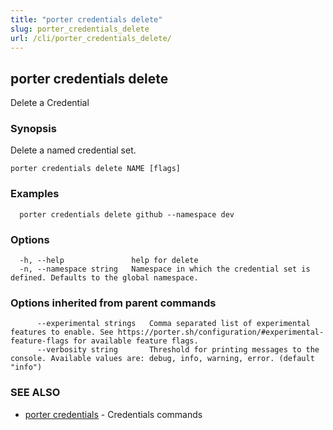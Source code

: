 ```yaml
---
title: "porter credentials delete"
slug: porter_credentials_delete
url: /cli/porter_credentials_delete/
---
```

## porter credentials delete

Delete a Credential

### Synopsis

Delete a named credential set.

```
porter credentials delete NAME [flags]
```

### Examples

```
  porter credentials delete github --namespace dev
```

### Options

```
  -h, --help               help for delete
  -n, --namespace string   Namespace in which the credential set is defined. Defaults to the global namespace.
```

### Options inherited from parent commands

```
      --experimental strings   Comma separated list of experimental features to enable. See https://porter.sh/configuration/#experimental-feature-flags for available feature flags.
      --verbosity string       Threshold for printing messages to the console. Available values are: debug, info, warning, error. (default "info")
```

### SEE ALSO

* [porter credentials](/cli/porter_credentials/)	 - Credentials commands

